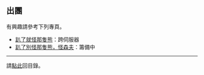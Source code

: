 ## 出團

有興趣請參考下列專頁。

- [趴了就怪那隻熊](https://dalechou.github.io/wow/raid.html)：跨伺服器
- [趴了別怪那隻熊，怪森夫](https://sunflowerliu.github.io/raid2/)：籌備中

--- 

請[點此](https://dalechou.github.io/wow/)回目錄。
